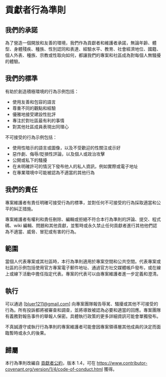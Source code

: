 # 貢獻者行為準則

## 我們的承諾

為了營造一個開放和友善的環境，我們作為貢獻者和維護者承諾，無論年齡、體型、身體殘疾、種族、性別認同和表達、經驗水平、教育、社會經濟地位、國籍、個人外表、種族、宗教或性取向如何，都讓我們的專案和社區成為對每個人無騷擾的體驗。

## 我們的標準

有助於創造積極環境的行為示例包括：

* 使用友善和包容的語言
* 尊重不同的觀點和經驗
* 優雅地接受建設性批評
* 專注於對社區最有利的事情
* 對其他社區成員表現出同理心

不可接受的行為示例包括：

* 使用性暗示的語言或圖像，以及不受歡迎的性關注或示好
* 惡作劇、侮辱/貶損性評論，以及個人或政治攻擊
* 公開或私下的騷擾
* 在未明確許可的情況下發布他人的私人資訊，例如實際或電子地址
* 在專業環境中可能被認為不適當的其他行為

## 我們的責任

專案維護者有責任明確可接受行為的標準，並對任何不可接受的行為採取適當和公平的糾正措施。

專案維護者有權利和責任刪除、編輯或拒絕不符合本行為準則的評論、提交、程式碼、wiki 編輯、問題和其他貢獻，並暫時或永久禁止任何貢獻者進行其他他們認為不適當、威脅、冒犯或有害的行為。

## 範圍

當個人代表專案或其社區時，本行為準則適用於專案空間和公共空間。代表專案或社區的示例包括使用官方專案電子郵件地址、通過官方社交媒體帳戶發布，或在線上或線下活動中擔任指定代表。專案的代表可以由專案維護者進一步定義和澄清。

## 執行

可以通過 [bluer1211@gmail.com] 向專案團隊報告辱駡、騷擾或其他不可接受的行為。所有投訴都將被審查和調查，並將導致被認為必要和適當的回應。專案團隊有義務對報告事件的舉報人保密。具體執行政策的更多詳細資訊可能會單獨發布。

不真誠遵守或執行行為準則的專案維護者可能會因專案領導層其他成員的決定而面臨暫時或永久的後果。

## 歸屬

本行為準則改編自 [貢獻者公約](https://www.contributor-covenant.org/)，版本 1.4，可在 https://www.contributor-covenant.org/version/1/4/code-of-conduct.html 獲得。
